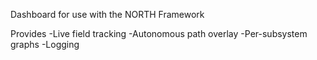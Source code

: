 Dashboard for use with the NORTH Framework

Provides
   -Live field tracking
   -Autonomous path overlay
   -Per-subsystem graphs
   -Logging